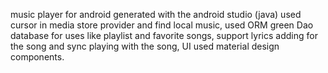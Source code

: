 music player for android generated with the android studio (java) used cursor in media store provider and find local music, used ORM green Dao database for uses like playlist and favorite songs, support lyrics adding for the song and sync playing with the song, UI used material design components.
